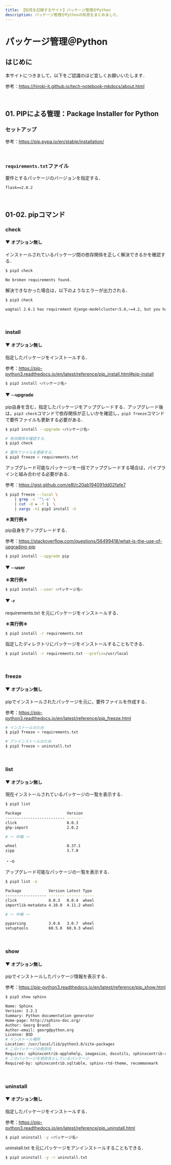 ```yaml
---
title: 【知見を記録するサイト】パッケージ管理＠Python
description: パッケージ管理＠Pythonの知見をまとめました．
---
```


# パッケージ管理＠Python

## はじめに

本サイトにつきまして，以下をご認識のほど宜しくお願いいたします．

参考：https://hiroki-it.github.io/tech-notebook-mkdocs/about.html

<br>

## 01. PIPによる管理：Package Installer for Python

### セットアップ

参考：https://pip.pypa.io/en/stable/installation/

<br>

### ```requirements.txt```ファイル

要件とするパッケージのバージョンを指定する．

```
flask==2.0.2
```

<br>

## 01-02. pipコマンド

### check

#### ▼ オプション無し

インストールされているパッケージ間の依存関係を正しく解決できるかを確認する．

```bash
$ pip3 check

No broken requirements found.
```

解決できなかった場合は，以下のようなエラーが出力される．

```bash
$ pip3 check

wagtail 2.6.1 has requirement django-modelcluster<5.0,>=4.2, but you have django-modelcluster 5.0.
```

<br>

### install

#### ▼ オプション無し

指定したパッケージをインストールする．

参考：https://pip-python3.readthedocs.io/en/latest/reference/pip_install.html#pip-install

```bash
$ pip3 install <パッケージ名>
```

#### ▼ --upgrade

pip自身を含む，指定したパッケージをアップグレードする．アップグレード後は，```pip3 check```コマンドで依存関係が正しいかを確認し，```pip3 freeze```コマンドで要件ファイルも更新する必要がある．

```bash
$ pip3 install --upgrade <パッケージ名>

# 依存関係を確認する．
$ pip3 check

# 要件ファイルを更新する．
$ pip3 freeze > requirements.txt
```

アップグレード可能なパッケージを一括でアップグレードする場合は，パイプラインと組み合わせる必要がある．

参考：https://gist.github.com/e8l/c20ab194091dd02fafe7

```bash
$ pip3 freeze --local \
    | grep -v '^\-e' \
    | cut -d = -f 1  \
    | xargs -n1 pip3 install -U
```

**＊実行例＊**

pip自身をアップグレードする．

参考：https://stackoverflow.com/questions/56499418/what-is-the-use-of-upgrading-pip

```bash
$ pip3 install --upgrade pip
```

#### ▼ --user

**＊実行例＊**

```bash
$ pip3 install --user <パッケージ名>
```

#### ▼ -r

requirements.txt を元にパッケージをインストールする．

**＊実行例＊**

```bash
$ pip3 install -r requirements.txt
```
指定したディレクトリにパッケージをインストールすることもできる．

```bash
$ pip3 install -r requirements.txt --prefix=/usr/local
```

<br>

### freeze

#### ▼ オプション無し

pipでインストールされたパッケージを元に，要件ファイルを作成する．

参考：https://pip-python3.readthedocs.io/en/latest/reference/pip_freeze.html

```bash
# インストールのため
$ pip3 freeze > requirements.txt

# アンインストールのため
$ pip3 freeze > uninstall.txt
```

<br>

### list

#### ▼ オプション無し

現在インストールされているパッケージの一覧を表示する．

```bash
$ pip3 list

Package                    Version
-------------------------- -------
click                      8.0.3
ghp-import                 2.0.2

# 〜 中略 〜

wheel                      0.37.1
zipp                       3.7.0
```

・-o

アップグレード可能なパッケージの一覧を表示する．

```bash
$ pip3 list -o

Package            Version Latest Type
------------------ ------- ------ -----
click              8.0.3   8.0.4  wheel
importlib-metadata 4.10.0  4.11.2 wheel

# 〜 中略 〜

pyparsing          3.0.6   3.0.7  wheel
setuptools         60.5.0  60.9.3 wheel
```

<br>

### show

#### ▼ オプション無し

pipでインストールしたパッケージ情報を表示する．

参考：https://pip-python3.readthedocs.io/en/latest/reference/pip_show.html

```bash
$ pip3 show sphinx

Name: Sphinx
Version: 3.2.1
Summary: Python documentation generator
Home-page: http://sphinx-doc.org/
Author: Georg Brandl
Author-email: georg@python.org
License: BSD
# インストール場所
Location: /usr/local/lib/python3.8/site-packages
# このパッケージの依存先
Requires: sphinxcontrib-applehelp, imagesize, docutils, sphinxcontrib-serializinghtml, snowballstemmer, sphinxcontrib-htmlhelp, sphinxcontrib-devhelp, sphinxcontrib-jsmath, setuptools, packaging, Pygments, babel, alabaster, sphinxcontrib-qthelp, requests, Jinja2
# このパッケージを依存先としているパッケージ
Required-by: sphinxcontrib.sqltable, sphinx-rtd-theme, recommonmark
```

<br>

### uninstall

#### ▼ オプション無し

指定したパッケージをインストールする．

参考：https://pip-python3.readthedocs.io/en/latest/reference/pip_uninstall.html

```bash
$ pip3 uninstall -y <パッケージ名>
```

uninstall.txt を元にパッケージをアンインストールすることもできる．

```bash
$ pip3 uninstall -y -r uninstall.txt
```

<br>
